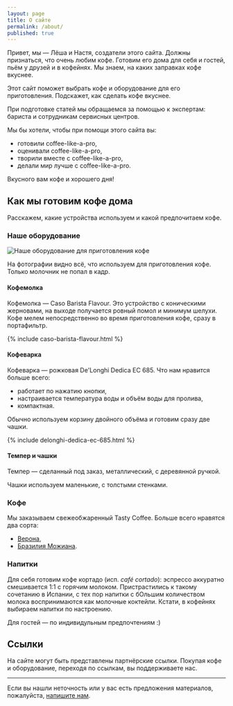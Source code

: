 ```yaml
---
layout: page
title: О сайте
permalink: /about/
published: true
---
```


Привет, мы — Лёша и Настя, создатели этого сайта. Должны признаться, что очень любим кофе. 
Готовим его дома для себя и гостей, пьём у друзей и в кофейнях. Мы знаем, на каких заправках кофе вкуснее.

Этот сайт поможет выбрать кофе и оборудование для его приготовления. Подскажет, как сделать кофе вкуснее. 

При подготовке статей мы обращаемся за помощью к экспертам: бариста и сотрудникам сервисных центров. 

Мы бы хотели, чтобы при помощи этого сайта вы:
- готовили coffee-like-a-pro,
- оценивали coffee-like-a-pro,
- творили вместе с coffee-like-a-pro,
- делали мир лучше с coffee-like-a-pro.

Вкусного вам кофе и хорошего дня!

## Как мы готовим кофе дома

Расскажем, какие устройства используем и какой предпочитаем кофе.

### Наше оборудование

![Наше оборудование для приготовления кофе](../../../images/our-hardware-2020.jpg)

На фотографии видно всё, что используем для приготовления кофе. Только молочник не попал в кадр.

#### Кофемолка
Кофемолка — Caso Barista Flavour. Это устройство с коническими жерновами, на выходе получается ровный помол и минимум шелухи. 
Кофе мелем непосредственно во время приготовления кофе, сразу в портафильтр.

{% include caso-barista-flavour.html %}

#### Кофеварка
Кофеварка — рожковая De'Longhi Dedica EC 685. Что нам нравится больше всего:
- работает по нажатию кнопки,
- настраивается температура воды и объём воды для пролива,
- компактная.

Обычно используем корзину двойного объёма и готовим сразу две чашки.

{% include delonghi-dedica-ec-685.html %}

#### Темпер и чашки
Темпер — сделанный под заказ, металлический, с деревянной ручкой.

Чашки используем маленькие, с толстыми стенками.

### Кофе

Мы заказываем свежеобжаренный Tasty Coffee. Больше всего нравятся два сорта:
- <a href="{{ site.url }}/tasty-coffee-verona/">Верона</a>,
- <a href="{{ site.url }}/tasty-coffee-mogiana/">Бразилия Можиана</a>.

### Напитки 

Для себя готовим кофе кортадо (исп. *café cortado*): эспрессо аккуратно смешивается 1:1 с горячим молоком.
Пристрастились к такому сочетанию в Испании, с тех пор напитки с бОльшим количеством молока воспринимаются как молочные коктейли.
Кстати, в кофейнях выбираем напитки по настроению.

Для гостей — по индивидульным предпочтениям :)

## Ссылки

На сайте могут быть представлены партнёрские ссылки. Покупая кофе и оборудование, переходя по ссылкам, вы поддерживаете нас.

---

Если вы нашли неточность или у вас есть предложения материалов, пожалуйста, <a href="{{ site.url }}/contacts/">напишите нам</a>.
